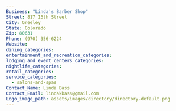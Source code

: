 ```yaml
---
Business: "Linda's Barber Shop"
Street: 817 16th Street
City: Greeley
State: Colorado
Zip: 80631
Phone: (970) 356-6224
Website:
dining_categories:
entertainment_and_recreation_categories:
lodging_and_event_centers_categories:
nightlife_categories:
retail_categories:
service_categories:
  - salons-and-spas
Contact_Name: Linda Bass
Contact_Email: lindakbass@gmail.com
Logo_image_path: assets/images/directory/directory-default.png
---
```



